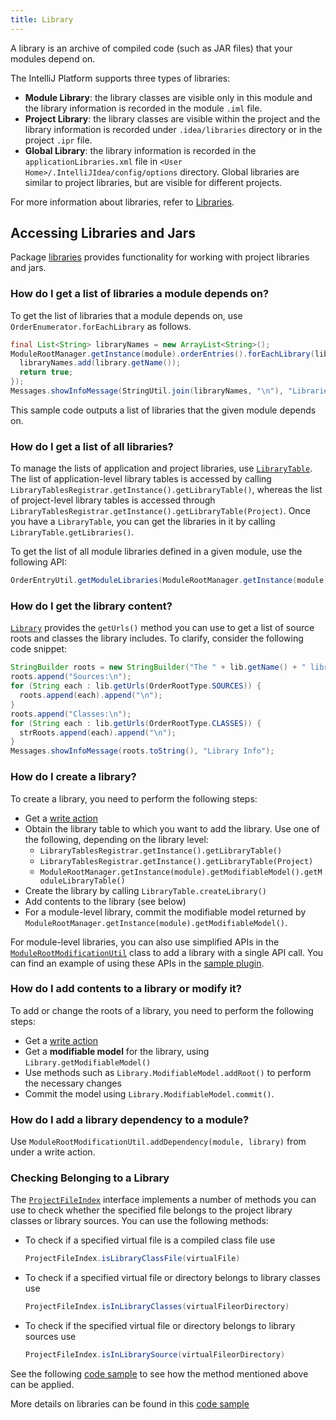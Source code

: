 ```yaml
---
title: Library
---
```


A library is an archive of compiled code (such as JAR files) that your modules depend on.

The IntelliJ Platform supports three types of libraries:
* **Module Library**: the library classes are visible only in this module and the library information is recorded in the module `.iml` file.
* **Project Library**: the library classes are visible within the project and the library information is recorded under `.idea/libraries` directory or in the project `.ipr` file.
* **Global Library**: the library information is recorded in the `applicationLibraries.xml` file in `<User Home>/.IntelliJIdea/config/options` directory. Global libraries are similar to project libraries, but are visible for different projects.

For more information about libraries, refer to
[Libraries](https://www.jetbrains.com/help/idea/working-with-libraries.html).

## Accessing Libraries and Jars

Package
[libraries](upsource:///platform/projectModel-api/src/com/intellij/openapi/roots/libraries)
provides functionality for working with project libraries and jars.

### How do I get a list of libraries a module depends on?

To get the list of libraries that a module depends on, use `OrderEnumerator.forEachLibrary` as follows. 

```java
final List<String> libraryNames = new ArrayList<String>();
ModuleRootManager.getInstance(module).orderEntries().forEachLibrary(library -> {
  libraryNames.add(library.getName());
  return true;
});
Messages.showInfoMessage(StringUtil.join(libraryNames, "\n"), "Libraries in Module");
```

This sample code outputs a list of libraries that the given module depends on.

### How do I get a list of all libraries?

To manage the lists of application and project libraries, use [`LibraryTable`](upsource:///platform/projectModel-api/src/com/intellij/openapi/roots/libraries/LibraryTable.java). 
The list of application-level library tables is accessed by calling `LibraryTablesRegistrar.getInstance().getLibraryTable()`,
whereas the list of project-level library tables is accessed through `LibraryTablesRegistrar.getInstance().getLibraryTable(Project)`.
Once you have a `LibraryTable`, you can get the libraries in it by calling `LibraryTable.getLibraries()`.

To get the list of all module libraries defined in a given module, use the following API:
```java
OrderEntryUtil.getModuleLibraries(ModuleRootManager.getInstance(module));
```

### How do I get the library content?

[`Library`](upsource:///platform/projectModel-api/src/com/intellij/openapi/roots/libraries/Library.java) provides the `getUrls()` method you can use to get a list of source roots and classes the library includes. To clarify, consider the following code snippet:

```java
StringBuilder roots = new StringBuilder("The " + lib.getName() + " library includes:\n");
roots.append("Sources:\n");
for (String each : lib.getUrls(OrderRootType.SOURCES)) {
  roots.append(each).append("\n");
}
roots.append("Classes:\n");
for (String each : lib.getUrls(OrderRootType.CLASSES)) {
  strRoots.append(each).append("\n");
}
Messages.showInfoMessage(roots.toString(), "Library Info");
```

### How do I create a library?

To create a library, you need to perform the following steps:

  * Get a [write action](../../basics/architectural_overview/general_threading_rules.md#readwrite-lock)
  * Obtain the library table to which you want to add the library. Use one of the following, depending on the library level:
      * `LibraryTablesRegistrar.getInstance().getLibraryTable()`
      * `LibraryTablesRegistrar.getInstance().getLibraryTable(Project)`
      * `ModuleRootManager.getInstance(module).getModifiableModel().getModuleLibraryTable()`
  * Create the library by calling `LibraryTable.createLibrary()`
  * Add contents to the library (see below)
  * For a module-level library, commit the modifiable model returned by `ModuleRootManager.getInstance(module).getModifiableModel()`.
  
For module-level libraries, you can also use simplified APIs in the [`ModuleRootModificationUtil`](upsource:///platform/projectModel-api/src/com/intellij/openapi/roots/ModuleRootModificationUtil.java)
class to add a library with a single API call. You can find an example of using these APIs in the [sample plugin](https://github.com/JetBrains/intellij-sdk-docs/blob/master/code_samples/project_model/src/com/intellij/tutorials/project/model/ModificationAction.java).

### How do I add contents to a library or modify it?

To add or change the roots of a library, you need to perform the following steps:

  * Get a [write action](../../basics/architectural_overview/general_threading_rules.md#readwrite-lock)
  * Get a **modifiable model** for the library, using `Library.getModifiableModel()`
  * Use methods such as `Library.ModifiableModel.addRoot()` to perform the necessary changes
  * Commit the model using `Library.ModifiableModel.commit()`.
  
### How do I add a library dependency to a module?

Use `ModuleRootModificationUtil.addDependency(module, library)` from under a write action.  

### Checking Belonging to a Library

The [`ProjectFileIndex`](upsource:///platform/projectModel-api/src/com/intellij/openapi/roots/ProjectFileIndex.java) interface implements a number of methods you can use to check whether the specified file belongs to the project library classes or library sources.
You can use the following methods:

* To check if a specified virtual file is a compiled class file use

  ```java
  ProjectFileIndex.isLibraryClassFile(virtualFile)
  ```
* To check if a specified virtual file or directory belongs to library classes use

  ```java
  ProjectFileIndex.isInLibraryClasses(virtualFileorDirectory)
  ```
* To check if the specified virtual file or directory belongs to library sources use

  ```java
  ProjectFileIndex.isInLibrarySource(virtualFileorDirectory)
  ```

See the following [code sample](https://github.com/JetBrains/intellij-sdk-docs/blob/master/code_samples/project_model/src/com/intellij/tutorials/project/model/ProjectFileIndexSampleAction.java)
to see how the method mentioned above can be applied.


More details on libraries can be found in this
[code sample](https://github.com/JetBrains/intellij-sdk-docs/blob/master/code_samples/project_model/src/com/intellij/tutorials/project/model/LibrariesAction.java)
